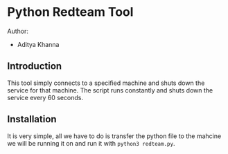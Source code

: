 # Python Redteam Tool

Author:
- Aditya Khanna

## Introduction

This tool simply connects to a specified machine and shuts down the service for that machine. The script runs constantly and shuts down the service every 60 seconds.  

## Installation

It is very simple, all we have to do is transfer the python file to the mahcine we will be running it on and run it with `python3 redteam.py`. 

